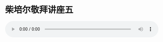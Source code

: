 # 柴培尔敬拜讲座五

<audio style="width: 100%;" preload="false" controls controlslist="nodownload"><source src="//cdn.wechat.edu.pl/audio/mp3/old/12325.mp3" type="audio/mpeg">Your browser does not support the audio element.</audio>


